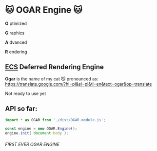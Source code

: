 # 🐱 OGAR Engine 🐱

**O** ptimized

**G** raphics

**A** dvanced

**R** endering

## [ECS](https://en.wikipedia.org/wiki/Entity_component_system) Deferred Rendering Engine

**Ogar** is the name of my cat 😼 pronounced as: https://translate.google.com/?hl=pl&sl=pl&tl=en&text=ogar&op=translate

Not ready to use yet

## API so far:
```js
import * as OGAR from './dist/OGAR.module.js';

const engine = new OGAR.Engine();
engine.init( document.body );
```

###### FIRST EVER OGAR ENGINE
